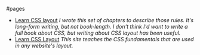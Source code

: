 #pages
* [Learn CSS layout](http://book.mixu.net/css/) 
*I wrote this set of chapters to describe those rules. It's long-form writing, but not book-length. I don't think I'd want to write a full book about CSS, but writing about CSS layout has been useful.*
* [Learn CSS Layout](http://learnlayout.com/)
*This site teaches the CSS fundamentals that are used in any website's layout.*
